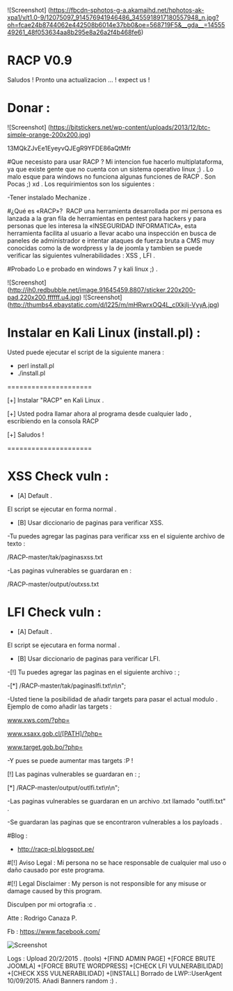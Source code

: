 ![Screenshot] (https://fbcdn-sphotos-g-a.akamaihd.net/hphotos-ak-xpa1/v/t1.0-9/12075097_914576941946486_3455918917180557948_n.jpg?oh=fcae24b8744062e442508b6014e37bb0&oe=568719F5&__gda__=1455549261_48f053634aa8b295e8a26a2f4b468fe6)
         
        
# RACP V0.9
Saludos !  Pronto una actualizacion ... !  expect us !

# Donar : 
![Screenshot] (https://bitstickers.net/wp-content/uploads/2013/12/btc-simple-orange-200x200.jpg)

13MQkZJvEe1EyeyvQJEgR9YFDE86aQtMfr

#Que necesisto para usar RACP ? 
Mi intencion fue hacerlo multiplataforma, ya que existe gente que no cuenta con un sistema operativo linux ;) .
Lo malo esque para windows no funciona algunas funciones de RACP .
Son Pocas ;) xd .
Los requirimientos son los siguientes :

-Tener instalado Mechanize . 

#¿Qué es «RACP»? 
RACP una herramienta desarrollada por mi persona es lanzada a la gran fila de herramientas en pentest para hackers y para personas que les interesa la «INSEGURIDAD INFORMATICA», esta herramienta facilita al usuario a llevar acabo una inspección en busca de paneles de administrador e intentar ataques de fuerza bruta a CMS muy conocidas como la de wordpress y la de joomla y tambien se puede verificar las siguientes vulnerabilidades : XSS , LFI .


#Probado 
Lo e probado en windows 7 y kali linux ;) .

![Screenshot] (http://ih0.redbubble.net/image.91645459.8807/sticker,220x200-pad,220x200,ffffff.u4.jpg)
![Screenshot] (http://thumbs4.ebaystatic.com/d/l225/m/mHRwrxOQ4L_clXkjIj-VyyA.jpg)

# Instalar en Kali Linux (install.pl) :  
Usted puede ejecutar el script de la siguiente manera :
- perl install.pl 
- ./install.pl

=====================

[+] Instalar "RACP" en Kali Linux .

[+] Usted podra llamar ahora al programa desde cualquier lado , escribiendo en la consola RACP

[+] Saludos ! 

=====================

# XSS Check vuln : 
- [A] Default .

El script se ejecutar en forma normal .

- [B] Usar diccionario de paginas para verificar XSS.

-Tu puedes agregar las paginas para verificar xss en el siguiente archivo de texto : 

/RACP-master/tak/paginasxss.txt

-Las paginas vulnerables se guardaran en :

 /RACP-master/output/outxss.txt

# LFI Check vuln : 
- [A] Default . 

El script se ejecutara en forma normal . 


- [B] Usar diccionario de paginas para verificar LFI. 



-[!] Tu puedes agregar las paginas en el siguiente archivo : ;

-[*] /RACP-master/tak/paginaslfi.txt\n\n";



-Usted tiene la posibilidad de añadir targets para pasar el actual modulo . Ejemplo de como añadir las targets : 

www.xws.com/?php=

www.xsaxx.gob.cl/[PATH]/?php=

www.target.gob.bo/?php=

-Y pues se puede aumentar mas targets :P ! 

[!] Las paginas vulnerables se guardaran en : ;

[*] /RACP-master/output/outlfi.txt\n\n";

-Las paginas vulnerables se guardaran en un archivo .txt llamado "outlfi.txt" . 

-Se guardaran las paginas que se encontraron vulnerables a los payloads .

#Blog : 
- http://racp-pl.blogspot.pe/

#[!] Aviso Legal : 
Mi persona no se hace responsable de cualquier mal uso o daño causado por este programa.

#[!] Legal Disclaimer :
My person is not responsible for any misuse or damage caused by this program.

Disculpen por mi ortografia :c .

Atte : Rodrigo Canaza P.

Fb : https://www.facebook.com/

![Screenshot](https://avatars2.githubusercontent.com/u/13175793?v=3&u=7c2c8158ccbbaf672044ff58540ff13aaa1c8157&s=140)


Logs : 
Upload 20/2/2015 .  (tools) 
+[FIND ADMIN PAGE]
+[FORCE BRUTE JOOMLA]
+[FORCE BRUTE WORDPRESS]
+[CHECK LFI VULNERABILIDAD]
+[CHECK XSS VULNERABILIDAD]
+[INSTALL]
Borrado de LWP::UserAgent 10/09/2015.
Añadi Banners random :) .
